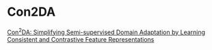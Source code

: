 # Con2DA
[Con<sup>2</sup>DA: Simplifying Semi-supervised Domain Adaptation by Learning Consistent and Contrastive Feature Representations](https://arxiv.org/pdf/2204.01558.pdf)

